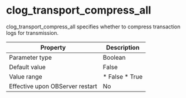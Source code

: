 clog_transport_compress_all 
================================================

clog_transport_compress_all specifies whether to compress transaction logs for transmission. 


|          **Property**           |                                            **Description**                                             |
|---------------------------------|--------------------------------------------------------------------------------------------------------|
| Parameter type                  | Boolean                                                                                                |
| Default value                   | False                                                                                                  |
| Value range                     | * False   * True    |
| Effective upon OBServer restart | No                                                                                                     |


